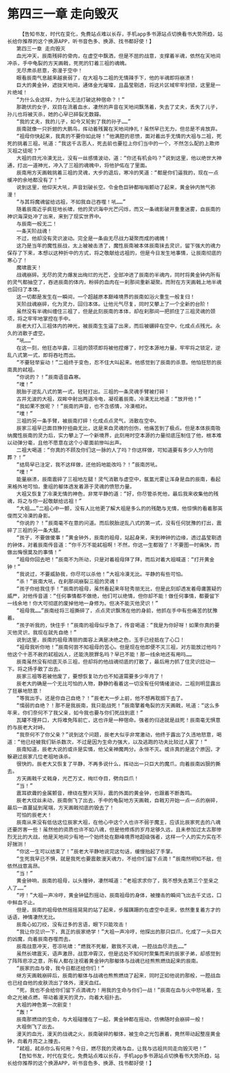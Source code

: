 # 第四三一章 走向毁灭
        【告知书友，时代在变化，免费站点难以长存，手机app多书源站点切换看书大势所趋，站长给你推荐的这个换源APP，听书音色多、换源、找书都好使！】
       第四三一章 走向毁灭
       血光冲天，辰南残碎的骨肉，在虚空中飘洒，但是不屈的战意，支撑着半魂，依然在天地间冲杀，手中龟裂的方天画戟，死死的钉着三祖的魂魄。
       无尽肃杀悲意，弥漫于空中！
       眼看辰南气息越来越衰弱了，在大祖与二祖的无情辣手下，他的半魂即将崩溃！
       巨大的黄金钟，遮拢天地间，通体金光璀璨，且晶莹剔透，将这片区域牢牢封锁，这里是一片绝域！
       “为什么会这样，为什么无法打破这种宿命？！”
       那跪伏的女子，双目在流着血水，凄然的声音在天地间飘荡着，失去了丈夫，丢失了儿子，孙儿也将被灭杀，她的心早已碎裂无数瓣。
       “我的丈夫，我的儿子，如今又轮到了我的孙子……”
       辰南就像一只折翅的大鹏鸟，挥动着残翼在天地间挣扎！虽然早已无力，但总是不肯放弃。
       “祖母你快起来，我真的不要你如此呀！”他满腔的悲愤，面对着出手无情的大祖与二祖，死死的挑着三祖，吼道：“我这千古恶人，死去前也要拉上你们当中的一个，不然怎么配的上欺师灭祖之徒呢？”
       大祖的目光冷漠无比，没有一丝感情波动，道：“你还有机会吗？”说到这里，他以绝世大神通，打出一道神光，冲入了三祖的魂魄中，将他护佑在了里面。
       辰南用方天画戟挑着三祖的灵魂，大步的退后，寒冷的笑道：“都是你们逼我的，现在一点缓冲的余地都没有了！”
       说到这里，他仰天大吼，声音划破长空。令金色巨钟都嗡嗡颤动了起来，黄金钟内煞气弥漫！
       “与其将魔魂留给远祖，不如我自己吞噬！吼……”
       随着辰南近乎疯狂地长啸，他的灵识海中光芒闪烁，而又一条魂影破开重重迷雾，自辰南的神识海深处冲了出来，来到了现实世界中。
       与辰南一般无二！
       一条天阶战魂！
       不过，他却没有灵识波动。完全是一条由无尽战力凝聚而成的魂魄！
       这乃是当年的魔性辰战，太上被被击溃了，魔性辰南被本体辰南抹去灵识，留下强大的魂力保存了下来，本想以这种折中的方式，将之敬献给远祖的，但是今日发生地事情，让辰南彻底的寒心了！
       魔啸震天！
       战魂崩碎。无尽的灵力爆发出绚烂的光芒，全部冲进了辰南的半魂内，同时将黄金钟内所有的灵气都抽空了，吞进辰南的体内，粉碎的血肉在一刹那间重新凝聚。而附在方天画戟上地半魂也回归了本体。
       这一切都是发生在一瞬间，一个超越原本巅峰境界的辰南如浴火重生一般复归！
       天阶战魂崩碎，化为灵力，回归本体。让他元气尽复，同时又攀上了一个全新的台阶！
       虽然没有半魂纠缠住三祖了，但是此刻辰南的本体，却在刹那间一把抓住了三祖灵魂的颈项，将之牢牢地掌控在手中。
       辰老大打入三祖体内的神光，被辰南生生逼了出来，而后被碾碎在空中，化成点点残光。永久的消散于虚空。
       “吼……”
       在这一刻，他狂态毕露，三祖的颈项即将被他捏爆了，时空本源地力量，牢牢将之锁定，逆乱八式第一式，即将吞吐而出。
       “不要轻举妄动！”二祖终于变色，忍不住大叫起来。他感觉到了辰南的杀意。他怕狂怒的辰南真的弒祖。
       “你说的？！”辰南语音森寒。
       “噗！”
       脱胎于逆乱八式的第一式，轻轻打出。三祖的一条灵魂手臂被打碎！
       古井无波的大祖，双眸中射出两道冷电，凝视着辰南，冷漠无比地道：“放开他！”
       “我如果不放呢？！”辰南的声音，也不含感情，冷漠相对。
       “噗！”
       三祖的另一条手臂，被辰南打碎！化成点点灵气，消散在空中。
       辰家三祖早已面目狰狞扭曲无比，这是来自灵魂的创伤，他痛苦到了极点。但是本体辰南吸纳魔性辰南的灵力后，实力攀上了一个新境界，此刻用时空本源的力量彻底压制住了他，根本难以动弹分毫，且他不愿意在这个小辈面前惨叫出声。
       二祖大喝道：“你真的不顾及你们这一脉的人了吗？你这样做，可知道要有多少人为你陪葬？！”
       “结局早已注定，我不这样做，还他妈地能改吗？！”辰南厉吼。
       “噗！”
       能量崩溃，辰南震碎了三祖地左腿！灵气消散与虚空中，氤氲光雾让浑身是血的辰南，看起来格外地可怕，重组的躯体透发着源于灵魂的愤怒力量。
       大祖又恢复了冷漠无情的神色，非常平静的道：“好，你尽管杀死他，最后我来收集他的残魂，将之与你一起敬献给远祖！”
       “大祖……”二祖心中一颤，没有人比他更了解大祖是多么的的残酷与无情，他惊惧的看着那英俊而又冷漠的身影。
       “你说的？！”辰南毫不在意的问道。而后脱胎逆乱八式的第一式，没有任何犹豫的打出，震碎了三祖的另一条大腿。
       “孩子，不要做傻事！”黄金钟外，辰南的祖母，站起身来，来到神钟的边缘，透过晶莹剔透的钟体，对着辰南传音道：“你千万不能弒祖啊！不然，你这一生都毁了！不要图一时痛快，而做出悔恨莫及的事情！”
       “祖母你回去吧！”辰南不为所动，只是对着祖母拜了拜，而后对着大祖喊道：“打开黄金钟！”
       “我说过，不要威胁我，你尽可以杀他！”大祖冷漠无比。平静的有些可怕。
       “杀！”辰南大吼，在刹那间崩裂三祖的灵魂！
       “孩子你给我住手！”辰南的祖母，虽然看起来年轻秀丽无比，但是此刻却透发着毋庸置疑的威严，对他传音道：“任何事情都不做绝，他们可以绝情，但你却不能！做任何事情，都要留下一线余地！你大可彻底的废掉他地一身修为。但决不能灭他灵识！”
       “祖母我……”辰南经将三祖撕碎了，点点灵识飘荡在他的身前，他抓在手中有些痛苦的犹豫着。
       “孩子听我的，快住手！”辰南的祖母似乎急了，传音喝道：“我是为你好呀！如果你真的要灭他灵识，我现在就先自绝！”
       说到这里，辰南的祖母清丽的面容上满是决绝之色，玉手已经抵在了心口！
       “祖母我听你地！”辰南何尝不知祖母的苦心。但是现在他即便不灭三祖，对方能放过他吗？他这个十恶不赦的弒祖凶人，还能洗脱罪名吗？早已不能！那一线余地还有用吗……
       辰南虽然没有彻底灭杀三祖，但却将的他战魂彻底的打散了，最后用力抓了住灵识捻动一下。将之扬手散了出去。
       辰家三祖等若被他废了，要想恢复功力也不知道需要多少年月了！
       辰老大的确是一个无比可怕的人物，静静的看着这一切没有任何情绪波动，二祖则明显露出了狂暴地怒意！
       “等我出手。还是你自己自绝？！”辰老大一步上前，他不想再耽搁下去了。
       “懦弱的自绝？！那不是我辰南，我只能战死！”辰南擎着龟裂的方天画戟，吼道：“这么多年来，你们奈何不了我父亲，如今我也要与你们死战到底！”
       瓦罐不理井口，大将难免阵前亡，这也许是一种宿命。强者的归途就是战死！辰南毫无惧意的与辰老大对峙。
       “我奈何不了你父亲？”说到这个问题，辰老大似乎非常激动，他终于露出了久违地怒意，喝道：“他已经被我们斩杀数次，不过是因为生命力强大，以及逃跑的功夫比较过人罢了！”
       辰南知道，辰老大说的或许是实情，他父亲神魔两分。永恒不灭。或许真的是这个原因，才躲避过辰家几位老祖地诛杀。
       很快的。辰老大又恢复了平静，不再多说什么，挥动出一只巨大的魔爪，向着辰南凶狠的撕去。
       方天画戟千丈戟身，光芒万丈，绚烂夺目，劈向巨爪！
       “当！”
       震耳欲聋的金属颤音，缭绕在整片天际，震的外面的黄金钟，也跟着不断轰鸣。
       辰老大纹丝未动，辰南倒飞了出去，手中的龟裂地方天画戟，自戟刃开始一点一点的崩碎，最后一直蔓延到尾端，方天画戟彻底的毁去了！
       可怕的辰老大！
       辰南从来没有低估这位辰家大祖，在他心中这个人也许不弱于魔主，应该比辰家死去的八魂还要厉害一些！虽然他的资质也许不如八魂，但是他修炼的岁月足够久远，且未参加过太古那惨烈无比的大战，他是天地间少有地一个始终处在巅峰境界地超级强者，这样一个人的实力实在不好揣测！
       “你这一生可以结束了！”辰老大平静地说完这句话，缓慢抬起了手掌。
       “生死我早已不惧，就是我死也要震散漫天魂力，不给你们留下点滴！”辰南然明知不敌，但依然战意高昂。
       “当！”
       黄金钟响，辰南的祖母，以头撞钟，凄然喊道：“老祖求求你了，我不想失去第三个至亲之人了……”
       “哼！”大祖一声冷哼，黄金钟猛烈摇动，辰南祖母的身体，被撞击的瞬间飞出去千丈远，口中鲜血不止。
       但是，辰南的祖母依然摇摇晃晃的站了起来，步履蹒跚的在虚空中走来，依然重复着方才的话语，神情凄然无比。
       辰南心如刀绞，没有过多的言语，眼下只能攻击！
       “我让你见识一下，真正的辰家绝学！”大祖一声冷哼，他探出的那只巨爪，化成了一头巨大的凶魔，向着辰南吞噬而去。
       辰南战意冲天，苍凉吼啸：“燃我不死躯，散我不灭魂，一腔战血尽流去……”
       虽然长啸震天，语声激昂，战意冲霄汉，但是远处不知何时聚集而来的辰家子弟，却感觉到了阵阵悲凉之意，所有人都在注视着黄金钟内那躯体与战魂已经熊熊燃烧起来的辰南。
       “辰家的血与骨，我今日都还给你们！”
       继方天画戟崩碎后，辰南的躯体与战魂也熊熊燃烧了起来，同时正如他说的那般，一腔战血也已经自他的皮肤流出了体外，漫天血红。
       “死，我也不会给你们留下点滴魂力！用我的生命与你们一战！”辰南在血与火中怒吼着，生命之光被点燃，带动着漫天的灵力，向着大祖扑去。
       大祖的神色第一次剧变！
       “轰！”
       辰南那燃烧的生命，与大祖碰撞在了一起，黄金钟都在摇动，仿佛随时会崩碎一般！
       大祖倒飞了出去。
       漫天的血光，漫天的战魂之火，辰南破碎的躯体，被生命之光包裹着，竟然带动起整座黄金钟，向着月亮之上撞去。
       “弒祖，弒杀你么有何用？今日，燃尽我的灵魂与血，让我与远祖共同走向毁灭吧！”
       【告知书友，时代在变化，免费站点难以长存，手机app多书源站点切换看书大势所趋，站长给你推荐的这个换源APP，听书音色多、换源、找书都好使！】